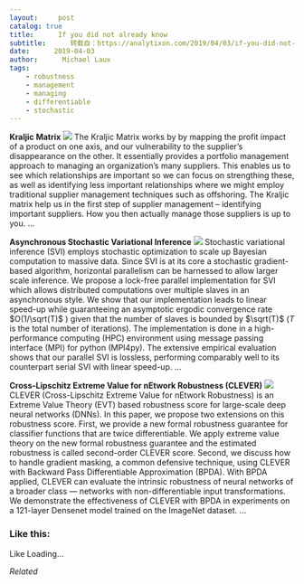 ```yaml
---
layout:     post
catalog: true
title:      If you did not already know
subtitle:      转载自：https://analytixon.com/2019/04/03/if-you-did-not-already-know-690/
date:      2019-04-03
author:      Michael Laux
tags:
    - robustness
    - management
    - managing
    - differentiable
    - stochastic
---
```


**Kraljic Matrix** ![](https://analytixon.files.wordpress.com/2015/01/google.png?w=529)
The Kraljic Matrix works by by mapping the profit impact of a product on one axis, and our vulnerability to the supplier’s disappearance on the other. It essentially provides a portfolio management approach to managing an organization’s many suppliers. This enables us to see which relationships are important so we can focus on strengthing these, as well as identifying less important relationships where we might employ traditional supplier management techniques such as offshoring. The Kraljic matrix help us in the first step of supplier management – identifying important suppliers. How you then actually manage those suppliers is up to you. … 

**Asynchronous Stochastic Variational Inference** ![](https://analytixon.files.wordpress.com/2015/01/google.png?w=529)
Stochastic variational inference (SVI) employs stochastic optimization to scale up Bayesian computation to massive data. Since SVI is at its core a stochastic gradient-based algorithm, horizontal parallelism can be harnessed to allow larger scale inference. We propose a lock-free parallel implementation for SVI which allows distributed computations over multiple slaves in an asynchronous style. We show that our implementation leads to linear speed-up while guaranteeing an asymptotic ergodic convergence rate $O(1/\sqrt(T)$ ) given that the number of slaves is bounded by $\sqrt(T)$ ($T$ is the total number of iterations). The implementation is done in a high-performance computing (HPC) environment using message passing interface (MPI) for python (MPI4py). The extensive empirical evaluation shows that our parallel SVI is lossless, performing comparably well to its counterpart serial SVI with linear speed-up. … 

**Cross-Lipschitz Extreme Value for nEtwork Robustness (CLEVER)** ![](https://analytixon.files.wordpress.com/2015/01/google.png?w=529)
CLEVER (Cross-Lipschitz Extreme Value for nEtwork Robustness) is an Extreme Value Theory (EVT) based robustness score for large-scale deep neural networks (DNNs). In this paper, we propose two extensions on this robustness score. First, we provide a new formal robustness guarantee for classifier functions that are twice differentiable. We apply extreme value theory on the new formal robustness guarantee and the estimated robustness is called second-order CLEVER score. Second, we discuss how to handle gradient masking, a common defensive technique, using CLEVER with Backward Pass Differentiable Approximation (BPDA). With BPDA applied, CLEVER can evaluate the intrinsic robustness of neural networks of a broader class — networks with non-differentiable input transformations. We demonstrate the effectiveness of CLEVER with BPDA in experiments on a 121-layer Densenet model trained on the ImageNet dataset. … 





### Like this:

Like Loading...


*Related*

